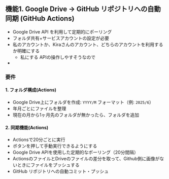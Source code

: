 ## 機能1. **Google Drive → GitHub リポジトリへの自動同期 (GitHub Actions)**
  - Google Drive API を利用して定期的にポーリング
  - フォルダ共有+サービスアカウントの設定が必要
  - 私のアカウントか、Kiraさんのアカウント、どちらのアカウントを利用するか明確にする
    - 私にする APIの操作しやすそうなので
  - 

### 要件

#### 1. フォルダ構成(Actions)
- Google Drive上にフォルダを作成: `YYYY/M` フォーマット（例: `2025/6`）
- 年月ごとにファイルを整理
- 現在の月から1ヶ月先のフォルダが無かったら、フォルダを追加

#### 2. 同期機能(Actions)
- Actionsで20分ごとに実行
- ボタンを押して手動実行できるようにする
- Google Drive APIを使用した定期的なポーリング（20分間隔）
- ActionsのファイルとDriveのファイルの差分を取って、Github側に画像がないときにファイルをプッシュする
- GitHub リポジトリへの自動コミット・プッシュ